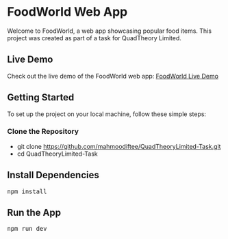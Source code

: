 # FoodWorld Web App

Welcome to FoodWorld, a web app showcasing popular food items. This project was created as part of a task for QuadTheory Limited.

## Live Demo

Check out the live demo of the FoodWorld web app: [FoodWorld Live Demo](https://foodworld.web.app/)

## Getting Started

To set up the project on your local machine, follow these simple steps:

### Clone the Repository
- git clone https://github.com/mahmoodiftee/QuadTheoryLimited-Task.git
- cd QuadTheoryLimited-Task

## Install Dependencies
<pre>
npm install
</pre>
## Run the App
<pre>
npm run dev
</pre>
